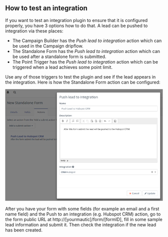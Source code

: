 ## How to test an integration

If you want to test an integration plugin to ensure that it is configured properly, you have 3 options how to do that. A lead can be pushed to integration via these places:

- The Campaign Builder has the *Push lead to integration* action which can be used in the Campaign dripflow.
- The Standalone Form has the *Push lead to integration* action which can be used after a standalone form is submitted.
- The Point Trigger has the *Push lead to integration* action which can be triggered when a lead achieves some point limit.

Use any of those triggers to test the plugin and see if the lead appears in the integration. Here is how the Standalone Form action can be configured:

![Push to Hubspot CRM form action](/plugins/media/plugins-push-to-hubspot-crm-form-action.png "Push to Hubspot CRM form action")

After you have your form with some fields (for example an email and a first name field) and the Push to an integration (e.g. Hubspot CRM) action, go to the form public URL at http://[yourmautic]/form/[formID], fill in some sample lead information and submit it. Then check the integration if the new lead has been created.
